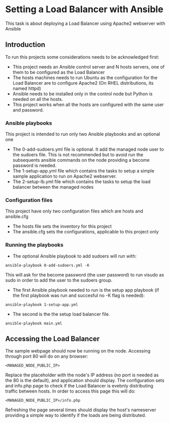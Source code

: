# Setting a Load Balancer with Ansible

This task is about deploying a Load Balancer using Apache2 webserver with Ansible

## Introduction

To run this projects some considerations needs to be acknowledged first:
* This project needs an Ansible control server and N hosts servers, one of them to be configured as the Load Balancer
* The hosts machines needs to run Ubuntu as the configuration for the Load Balancer are to configure Apache2 (On RHEL distributions, its named httpd)
* Ansible needs to be installed only in the control node but Python is needed on all the hosts.
* This project works when all the hosts are configured with the same user and password.

### Ansible playbooks

This project is intended to run only two Ansible playbooks and an optional one
* The 0-add-sudoers.yml file is optional. It add the managed node user to the sudoers file. This is not recommended but to avoid run the subsequents ansible commands on the node providing a become password is needed.
* The 1-setup-app.yml file which contains the tasks to setup a simple sample application to run on Apache2 webserver.
* The 2-setup-lb.yml file which contains the tasks to setup the load balancer between the managed nodes

### Configuration files

This project have only two configuration files which are hosts and ansible.cfg
* The hosts file sets the inventory for this project
* The ansible.cfg sets the configurations, applicable to this project only

### Running the playbooks

* The optional Ansible playbook to add sudoers will run with:
```
ansible-playbook 0-add-sudoers.yml -K
```
This will ask for the become password (the user password) to run visudo as sudo in order to add the user to the sudoers group. 

* The first Ansible playbook needed to run is the setup app playbook (if the first playbook was run and succesful no -K flag is needed):
```
ansible-playbook 1-setup-app.yml
```
* The second is the the setup load balancer file.
```
ansible-playbook main.yml
```

## Accessing the Load Balancer

The sample webpage should now be running on the node. Accessing through port 80 will do on any browser:
```
<MANAGED_NODE_PUBLIC_IP>
```
Replace the placeholder with the node's IP address (no port is needed as the 80 is the default), and application should display.
The configuration sets and info.php page to check if the Load Balancer is evebnly distributing traffic between hosts. In order to access this page this will do:
```
<MANAGED_NODE_PUBLIC_IP>/info.php
```
Refreshing the page several times should display the host's nameserver providing a simple way to identify if the loads are being distributed.
